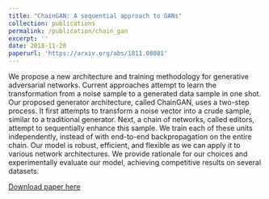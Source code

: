 ```yaml
---
title: "ChainGAN: A sequential approach to GANs"
collection: publications
permalink: /publication/chain_gan
excerpt: ''
date: 2018-11-20
paperurl: 'https://arxiv.org/abs/1811.08081'
---
```

We propose a new architecture and training methodology for generative adversarial networks. Current approaches attempt to learn the transformation from a noise sample to a generated data sample in one shot. Our proposed generator architecture, called ChainGAN, uses a two-step process. It first attempts to transform a noise vector into a crude sample, similar to a traditional generator. Next, a chain of networks, called editors, attempt to sequentially enhance this sample. We train each of these units independently, instead of with end-to-end backpropagation on the entire chain. Our model is robust, efficient, and flexible as we can apply it to various network architectures. We provide rationale for our choices and experimentally evaluate our model, achieving competitive results on several datasets. 

[Download paper here](https://arxiv.org/pdf/1811.08081.pdf)
